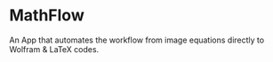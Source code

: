 # MathFlow
An App that automates the workflow from image equations directly to Wolfram &amp; LaTeX codes.
